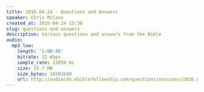 ```yaml
---
title: 2016.04.24 - Questions and Answers
speaker: Chris McCann
created_at: 2016-04-24 13:30
slug: questions-and-answers
description: Various questions and answers from the Bible
audio:
  mp3_low:
    length: '1:08:45'
    bitrate: 32 Kbps
    sample_rate: 22050 Hz
    size: 15.7 MB
    size_bytes: 16501640
    url: http://audiocdn.ebiblefellowship.com/questions/sessions/2016.04.24_McCann_-_Questions_and_Answers.mp3
---
```

